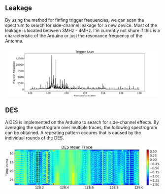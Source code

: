## Leakage

By using the method for finfing trigger frequencies, we can scan the spectrum to search for side-channel leakage for a new device.
Most of the leakage is located between 3MHz - 4MHz.
I'm currently not shure if this is a characteristic of the Arduino or just the resonance frequency of the Antenna.

![alt tag](images/arduino-scan.jpg)


## DES

A DES is implemented on the Arduino to search for side-channel effects.
By averaging the spectrogram over multiple traces, the following spectrogram can be obtained.
A repeating pattern occures that is caused by the individual rounds of the DES.

![alt tag](images/arduino-des-mean.jpg)

